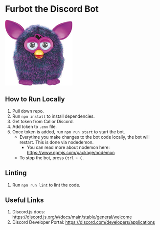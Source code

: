 # Furbot the Discord Bot

![Furby_picture.jpg](assets%2FFurby_picture.jpg)
## How to Run Locally
1. Pull down repo.
2. Run `npm install` to install dependencies.
3. Get token from Cal or Discord.
4. Add token to `.env` file.
5. Once token is added, run `npm run start` to start the bot.
   - Everytime you make changes to the bot code locally, the bot will restart. This is done via nodedemon.
        - You can read more about nodemon here: https://www.npmjs.com/package/nodemon 
   - To stop the bot, press `Ctrl + C`.

## Linting
1. Run `npm run lint` to lint the code.

## Useful Links
1. Discord.js docs: https://discord.js.org/#/docs/main/stable/general/welcome
2. Discord Developer Portal: https://discord.com/developers/applications